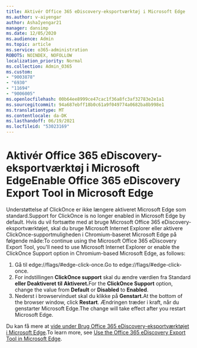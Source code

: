 ```yaml
---
title: Aktivér Office 365 eDiscovery-eksportværktøj i Microsoft Edge
ms.author: v-aiyengar
author: AshaIyengar21
manager: dansimp
ms.date: 12/05/2020
ms.audience: Admin
ms.topic: article
ms.service: o365-administration
ROBOTS: NOINDEX, NOFOLLOW
localization_priority: Normal
ms.collection: Admin_O365
ms.custom:
- "9003878"
- "6930"
- "11694"
- "9006005"
ms.openlocfilehash: 00b64ee8999ce47cac1f36a8fc3af32783e2e1a1
ms.sourcegitcommit: 94a687ebff18b0c61a9f049774a0682ba8b998e1
ms.translationtype: MT
ms.contentlocale: da-DK
ms.lasthandoff: 06/19/2021
ms.locfileid: "53023169"
---
```

# <a name="enable-office-365-ediscovery-export-tool-in-microsoft-edge"></a><span data-ttu-id="d66ca-102">Aktivér Office 365 eDiscovery-eksportværktøj i Microsoft Edge</span><span class="sxs-lookup"><span data-stu-id="d66ca-102">Enable Office 365 eDiscovery Export Tool in Microsoft Edge</span></span>

<span data-ttu-id="d66ca-103">Understøttelse af ClickOnce er ikke længere aktiveret Microsoft Edge som standard.</span><span class="sxs-lookup"><span data-stu-id="d66ca-103">Support for ClickOnce is no longer enabled in Microsoft Edge by default.</span></span> <span data-ttu-id="d66ca-104">Hvis du vil fortsætte med at bruge Microsoft Office 365 eDiscovery-eksportværktøjet, skal du bruge Microsoft Internet Explorer eller aktivere ClickOnce-supportmuligheden i Chromium-baseret Microsoft Edge på følgende måde:</span><span class="sxs-lookup"><span data-stu-id="d66ca-104">To continue using the Microsoft Office 365 eDiscovery Export Tool, you'll need to use Microsoft Internet Explorer or enable the ClickOnce Support option in Chromium-based Microsoft Edge, as follows:</span></span>

1. <span data-ttu-id="d66ca-105">Gå til edge://flags/#edge-click-once.</span><span class="sxs-lookup"><span data-stu-id="d66ca-105">Go to edge://flags/#edge-click-once.</span></span>
1. <span data-ttu-id="d66ca-106">For indstillingen **ClickOnce support** skal du ændre værdien fra Standard **eller Deaktiveret** **til** **Aktiveret.**</span><span class="sxs-lookup"><span data-stu-id="d66ca-106">For the **ClickOnce Support** option, change the value from **Default** or **Disabled** to **Enabled**.</span></span>
1. <span data-ttu-id="d66ca-107">Nederst i browservinduet skal du klikke på **Genstart.**</span><span class="sxs-lookup"><span data-stu-id="d66ca-107">At the bottom of the browser window, click **Restart**.</span></span> <span data-ttu-id="d66ca-108">Ændringen træder i kraft, når du genstarter Microsoft Edge.</span><span class="sxs-lookup"><span data-stu-id="d66ca-108">The change will take effect after you restart Microsoft Edge.</span></span>

<span data-ttu-id="d66ca-109">Du kan få mere at [vide under Brug Office 365 eDiscovery-eksportværktøjet i Microsoft Edge](https://go.microsoft.com/fwlink/?linkid=2111611).</span><span class="sxs-lookup"><span data-stu-id="d66ca-109">To learn more, see [Use the Office 365 eDiscovery Export Tool in Microsoft Edge](https://go.microsoft.com/fwlink/?linkid=2111611).</span></span>
